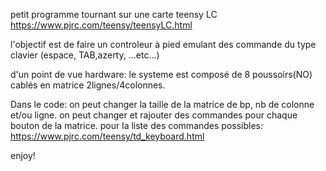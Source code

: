 
petit programme tournant sur une carte teensy LC
https://www.pjrc.com/teensy/teensyLC.html

l'objectif est de faire un controleur à pied  emulant des commande du type clavier (espace, TAB,azerty, ...etc...)

d'un point de vue hardware: 
le systeme est composé de 8 poussoirs(NO) cablés en matrice 2lignes/4colonnes.

Dans le code:
on peut changer la taille de la matrice de bp, nb de colonne et/ou ligne.
on peut changer et rajouter des commandes pour chaque bouton de la matrice. pour la liste des commandes possibles: https://www.pjrc.com/teensy/td_keyboard.html

enjoy! 
